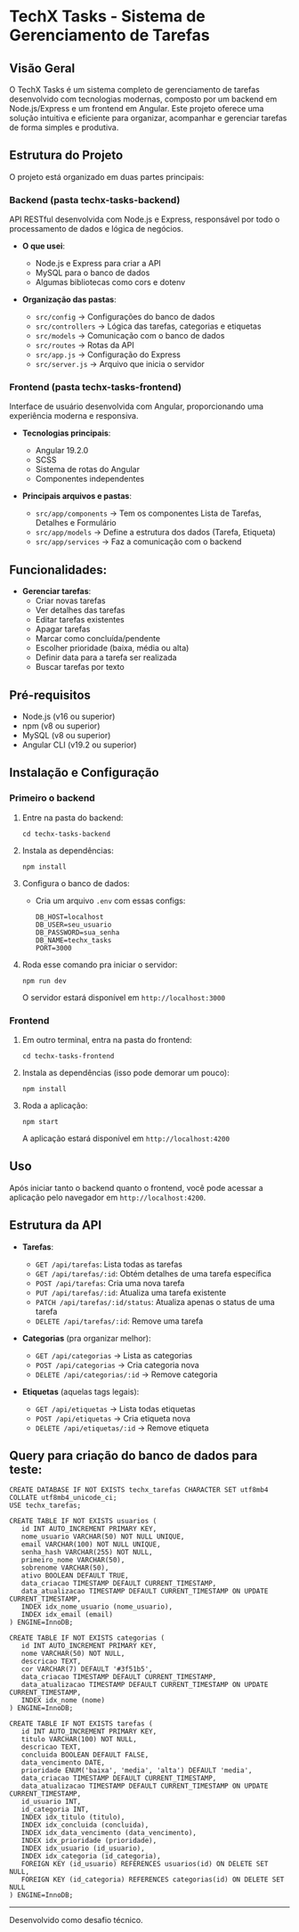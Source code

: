 # TechX Tasks - Sistema de Gerenciamento de Tarefas

## Visão Geral

O TechX Tasks é um sistema completo de gerenciamento de tarefas desenvolvido com tecnologias modernas, composto por um backend em Node.js/Express e um frontend em Angular. Este projeto oferece uma solução intuitiva e eficiente para organizar, acompanhar e gerenciar tarefas de forma simples e produtiva.

## Estrutura do Projeto

O projeto está organizado em duas partes principais:

### Backend (pasta techx-tasks-backend)

API RESTful desenvolvida com Node.js e Express, responsável por todo o processamento de dados e lógica de negócios.

- **O que usei**:
  - Node.js e Express para criar a API
  - MySQL para o banco de dados
  - Algumas bibliotecas como cors e dotenv

- **Organização das pastas**:
  - `src/config` → Configurações do banco de dados
  - `src/controllers` → Lógica das tarefas, categorias e etiquetas
  - `src/models` → Comunicação com o banco de dados
  - `src/routes` → Rotas da API
  - `src/app.js` → Configuração do Express
  - `src/server.js` → Arquivo que inicia o servidor

### Frontend (pasta techx-tasks-frontend)

Interface de usuário desenvolvida com Angular, proporcionando uma experiência moderna e responsiva.

- **Tecnologias principais**:
  - Angular 19.2.0 
  - SCSS
  - Sistema de rotas do Angular
  - Componentes independentes

- **Principais arquivos e pastas**:
  - `src/app/components` → Tem os componentes Lista de Tarefas, Detalhes e Formulário
  - `src/app/models` → Define a estrutura dos dados (Tarefa, Etiqueta)
  - `src/app/services` → Faz a comunicação com o backend

## Funcionalidades: 

- **Gerenciar tarefas**:
  - Criar novas tarefas
  - Ver detalhes das tarefas
  - Editar tarefas existentes
  - Apagar tarefas
  - Marcar como concluída/pendente
  - Escolher prioridade (baixa, média ou alta)
  - Definir data para a tarefa ser realizada
  - Buscar tarefas por texto

## Pré-requisitos

- Node.js (v16 ou superior)
- npm (v8 ou superior)
- MySQL (v8 ou superior)
- Angular CLI (v19.2 ou superior)

## Instalação e Configuração

### Primeiro o backend 

1. Entre na pasta do backend:
   ```
   cd techx-tasks-backend
   ```

2. Instala as dependências:
   ```
   npm install
   ```

3. Configura o banco de dados:
   - Cria um arquivo `.env` com essas configs:
     ```
     DB_HOST=localhost
     DB_USER=seu_usuario
     DB_PASSWORD=sua_senha
     DB_NAME=techx_tasks
     PORT=3000
     ```

4. Roda esse comando pra iniciar o servidor:
   ```
   npm run dev
   ```
   O servidor estará disponível em `http://localhost:3000`
   
### Frontend

1. Em outro terminal, entra na pasta do frontend:
   ```
   cd techx-tasks-frontend
   ```

2. Instala as dependências (isso pode demorar um pouco):
   ```
   npm install
   ```

3. Roda a aplicação:
   ```
   npm start
   ```
   A aplicação estará disponível em `http://localhost:4200`

## Uso

Após iniciar tanto o backend quanto o frontend, você pode acessar a aplicação pelo navegador em `http://localhost:4200`.

## Estrutura da API

- **Tarefas**:
  - `GET /api/tarefas`: Lista todas as tarefas
  - `GET /api/tarefas/:id`: Obtém detalhes de uma tarefa específica
  - `POST /api/tarefas`: Cria uma nova tarefa
  - `PUT /api/tarefas/:id`: Atualiza uma tarefa existente
  - `PATCH /api/tarefas/:id/status`: Atualiza apenas o status de uma tarefa
  - `DELETE /api/tarefas/:id`: Remove uma tarefa

- **Categorias** (pra organizar melhor):
  - `GET /api/categorias` → Lista as categorias
  - `POST /api/categorias` → Cria categoria nova
  - `DELETE /api/categorias/:id` → Remove categoria

- **Etiquetas** (aquelas tags legais):
  - `GET /api/etiquetas` → Lista todas etiquetas
  - `POST /api/etiquetas` → Cria etiqueta nova
  - `DELETE /api/etiquetas/:id` → Remove etiqueta


## Query para criação do banco de dados para teste:

 ```
CREATE DATABASE IF NOT EXISTS techx_tarefas CHARACTER SET utf8mb4 COLLATE utf8mb4_unicode_ci;
USE techx_tarefas;

CREATE TABLE IF NOT EXISTS usuarios (
    id INT AUTO_INCREMENT PRIMARY KEY,
    nome_usuario VARCHAR(50) NOT NULL UNIQUE,
    email VARCHAR(100) NOT NULL UNIQUE,
    senha_hash VARCHAR(255) NOT NULL,
    primeiro_nome VARCHAR(50),
    sobrenome VARCHAR(50),
    ativo BOOLEAN DEFAULT TRUE,
    data_criacao TIMESTAMP DEFAULT CURRENT_TIMESTAMP,
    data_atualizacao TIMESTAMP DEFAULT CURRENT_TIMESTAMP ON UPDATE CURRENT_TIMESTAMP,
    INDEX idx_nome_usuario (nome_usuario),
    INDEX idx_email (email)
) ENGINE=InnoDB;

CREATE TABLE IF NOT EXISTS categorias (
    id INT AUTO_INCREMENT PRIMARY KEY,
    nome VARCHAR(50) NOT NULL,
    descricao TEXT,
    cor VARCHAR(7) DEFAULT '#3f51b5',
    data_criacao TIMESTAMP DEFAULT CURRENT_TIMESTAMP,
    data_atualizacao TIMESTAMP DEFAULT CURRENT_TIMESTAMP ON UPDATE CURRENT_TIMESTAMP,
    INDEX idx_nome (nome)
) ENGINE=InnoDB;

CREATE TABLE IF NOT EXISTS tarefas (
    id INT AUTO_INCREMENT PRIMARY KEY,
    titulo VARCHAR(100) NOT NULL,
    descricao TEXT,
    concluida BOOLEAN DEFAULT FALSE,
    data_vencimento DATE,
    prioridade ENUM('baixa', 'media', 'alta') DEFAULT 'media',
    data_criacao TIMESTAMP DEFAULT CURRENT_TIMESTAMP,
    data_atualizacao TIMESTAMP DEFAULT CURRENT_TIMESTAMP ON UPDATE CURRENT_TIMESTAMP,
    id_usuario INT,
    id_categoria INT,
    INDEX idx_titulo (titulo),
    INDEX idx_concluida (concluida),
    INDEX idx_data_vencimento (data_vencimento),
    INDEX idx_prioridade (prioridade),
    INDEX idx_usuario (id_usuario),
    INDEX idx_categoria (id_categoria),
    FOREIGN KEY (id_usuario) REFERENCES usuarios(id) ON DELETE SET NULL,
    FOREIGN KEY (id_categoria) REFERENCES categorias(id) ON DELETE SET NULL
) ENGINE=InnoDB;

```
---

Desenvolvido como desafio técnico.